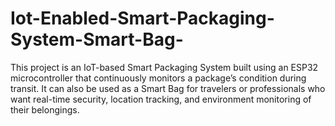 # Iot-Enabled-Smart-Packaging-System-Smart-Bag-
This project is an IoT-based Smart Packaging System built using an ESP32 microcontroller that continuously monitors a package’s condition during transit. It can also be used as a Smart Bag for travelers or professionals who want real-time security, location tracking, and environment monitoring of their belongings.
